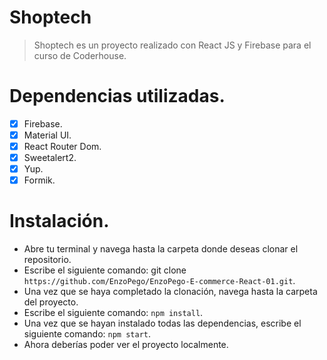 # Shoptech

> Shoptech es un proyecto realizado con React JS y Firebase para el curso de  Coderhouse.

# Dependencias utilizadas.

- [x] Firebase.
- [x] Material UI.
- [x] React Router Dom.
- [x] Sweetalert2.
- [x] Yup.
- [x] Formik.

# Instalación.

- Abre tu terminal y navega hasta la carpeta donde deseas clonar el repositorio.
- Escribe el siguiente comando:  git clone `https://github.com/EnzoPego/EnzoPego-E-commerce-React-01.git`.
- Una vez que se haya completado la clonación, navega hasta la carpeta del proyecto.
- Escribe el siguiente comando: `npm install`.
- Una vez que se hayan instalado todas las dependencias, escribe el siguiente comando: `npm start`.
- Ahora deberías poder ver el proyecto localmente.
